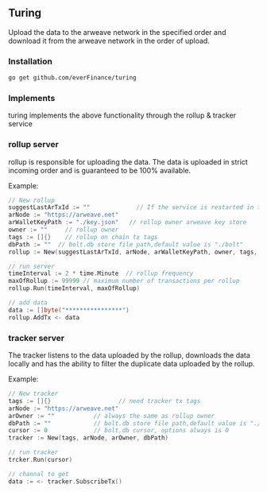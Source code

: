 ## Turing
Upload the data to the arweave network in the specified order and download it from the arweave network in the order of upload.
### Installation
```bash
go get github.com/everFinance/turing
```
### Implements
turing implements the above functionality through the rollup & tracker service

### rollup server
rollup is responsible for uploading the data. The data is uploaded in strict incoming order and is guaranteed to be 100% available.

Example:
```go
// New rollup
suggestLastArTxId := "" 	        // If the service is restarted in the case of a lost bolt.db, you need to specify the last txId of the rollup owner uplink
arNode := "https://arweave.net"
arWalletKeyPath := "./key.json"   // rollup owner arweave key store
owner := "" 	// rollup owner
tags := []{} 	// rollup on chain tx tags
dbPath := ""  // bolt.db store file path,default value is "./bolt"
rollup := New(suggestLastArTxId, arNode, arWalletKeyPath, owner, tags, dbPath)

// run server
timeInterval := 2 * time.Minute  // rollup frequency
maxOfRollup := 99999 // maximum number of transactions per rollup
rollup.Run(timeInterval, maxOfRollup)

// add data
data := []byte("****************")
rollup.AddTx <- data
```

### tracker server
The tracker listens to the data uploaded by the rollup, downloads the data locally and has the ability to filter the duplicate data uploaded by the rollup.

Example:
```go
// New tracker
tags := []{}			       // need tracker tx tags
arNode := "https://arweave.net"
arOwner := ""           // always the same as rollup owner
dbPath := ""            // bolt.db store file path,default value is "./bolt"
cursor := 0             // bolt.db cursor, options always is 0
tracker := New(tags, arNode, arOwner, dbPath)

// run tracker
trcker.Run(cursor)

// channal to get 
data := <- tracker.SubscribeTx()
```
